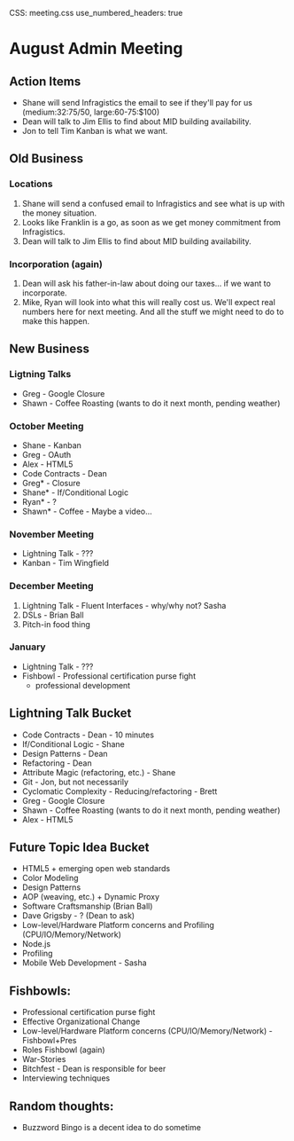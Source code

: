 CSS: meeting.css
use_numbered_headers: true

# August Admin Meeting

## Action Items
* Shane will send Infragistics the email to see if they'll pay for us (medium:32:$75/$50, large:60-75:$100)
* Dean will talk to Jim Ellis to find about MID building availability.
* Jon to tell Tim Kanban is what we want.

## Old Business

### Locations
1. Shane will send a confused email to Infragistics and see what is up with the money situation.
1. Looks like Franklin is a go, as soon as we get money commitment from Infragistics.
1. Dean will talk to Jim Ellis to find about MID building availability.

### Incorporation (again)
1. Dean will ask his father-in-law about doing our taxes... if we want to incorporate.
1. Mike, Ryan will look into what this will really cost us.  We'll expect real numbers here for next meeting. And all the stuff we might need to do to make this happen.

## New Business

### Ligtning Talks
* Greg - Google Closure
* Shawn - Coffee Roasting (wants to do it next month, pending weather)

### October Meeting
* Shane - Kanban
* Greg - OAuth
* Alex - HTML5
* Code Contracts - Dean 
* Greg* - Closure
* Shane* - If/Conditional Logic
* Ryan* - ?
* Shawn* - Coffee - Maybe a video...

### November Meeting
* Lightning Talk - ???
* Kanban - Tim Wingfield

### December Meeting
1. Lightning Talk - Fluent Interfaces - why/why not? Sasha
1. DSLs - Brian Ball
1. Pitch-in food thing

### January
* Lightning Talk - ???
* Fishbowl - Professional certification purse fight
    - professional development

## Lightning Talk Bucket
* Code Contracts - Dean - 10 minutes
* If/Conditional Logic - Shane
* Design Patterns - Dean
* Refactoring - Dean
* Attribute Magic (refactoring, etc.) - Shane
* Git - Jon, but not necessarily
* Cyclomatic Complexity - Reducing/refactoring - Brett
* Greg - Google Closure
* Shawn - Coffee Roasting (wants to do it next month, pending weather)
* Alex - HTML5

## Future Topic Idea Bucket
* HTML5 + emerging open web standards
* Color Modeling
* Design Patterns
* AOP (weaving, etc.) + Dynamic Proxy
* Software Craftsmanship (Brian Ball)
* Dave Grigsby - ? (Dean to ask)
* Low-level/Hardware Platform concerns and Profiling (CPU/IO/Memory/Network)
* Node.js
* Profiling 
* Mobile Web Development - Sasha

## Fishbowls:
* Professional certification purse fight
* Effective Organizational Change
* Low-level/Hardware Platform concerns (CPU/IO/Memory/Network) - Fishbowl+Pres
* Roles Fishbowl (again)
* War-Stories
* Bitchfest - Dean is responsible for beer
* Interviewing techniques

## Random thoughts:
* Buzzword Bingo is a decent idea to do sometime
